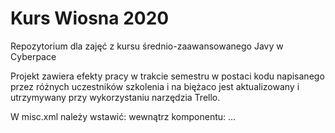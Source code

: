 # Kurs Wiosna 2020
Repozytorium dla zajęć z kursu średnio-zaawansowanego Javy w Cyberpace

Projekt zawiera efekty pracy w trakcie semestru w postaci kodu napisanego 
przez różnych uczestników szkolenia i na biężaco jest aktualizowany i utrzymywany
przy wykorzystaniu narzędzia Trello.


W misc.xml należy wstawić:
    <output url="file://$PROJECT_DIR$/out" />
wewnątrz komponentu:
    <component name="ProjectRootManager">
        ...
    </component>